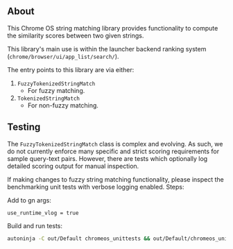 ## About

This Chrome OS string matching library provides functionality to compute the
similarity scores between two given strings.

This library's main use is within the launcher backend ranking system
(`chrome/browser/ui/app_list/search/`).

The entry points to this library are via either:

1. `FuzzyTokenizedStringMatch`
    * For fuzzy matching.
1. `TokenizedStringMatch`
    * For non-fuzzy matching.

## Testing

The `FuzzyTokenizedStringMatch` class is complex and evolving. As such, we do
not currently enforce many specific and strict scoring requirements for sample
query-text pairs. However, there are tests which optionally log detailed
scoring output for manual inspection.

If making changes to fuzzy string matching functionality, please inspect the
benchmarking unit tests with verbose logging enabled. Steps:

Add to gn args:

```
use_runtime_vlog = true
```

Build and run tests:

```sh
autoninja -C out/Default chromeos_unittests && out/Default/chromeos_unittests --gtest_filter=*FuzzyTokenizedStringMatchTest.Benchmark* --v=1
```
